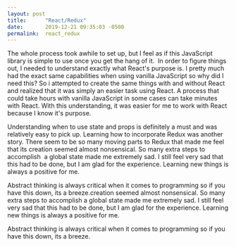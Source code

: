 ```yaml
---
layout: post
title:      "React/Redux"
date:       2019-12-21 09:35:03 -0500
permalink:  react_redux
---
```



The whole process took awhile to set up, but I feel as if this JavaScript library is simple to use once you get the hang of it.  In order to figure things out, I needed to understand exactly what React's purpose is. I pretty much had the exact same capabilities when using vanilla JavaScript so why did I need this? So i attempted to create the same things with and without React and realized that it was simply an easier task using React. A process that could take hours with vanilla JavaScript in some cases can take minutes with React. With this understanding, it was easier for me to work with React because I know it's purpose.

Understanding when to use state and props is definitely a must and was relatively easy to pick up. Learning how to incorporate Redux was another story. There seem to be so many moving parts to Redux that made me feel that its creation seemed almost nonsensical. So many extra steps to accomplish  a global state made me extremely sad. I still feel very sad that this had to be done, but I am glad for the experience. Learning new things is always a positive for me.

Abstract thinking is always critical when it comes to programming so if you have this down, its a breeze.creation seemed almost nonsensical. So many extra steps to accomplish  a global state made me extremely sad. I still feel very sad that this had to be done, but I am glad for the experience. Learning new things is always a positive for me.

Abstract thinking is always critical when it comes to programming so if you have this down, its a breeze.


